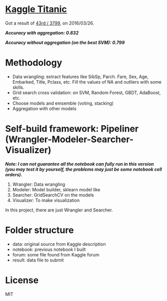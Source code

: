 # [Kaggle Titanic](https://www.kaggle.com/c/titanic)
Got a result of [43rd / 3799](https://www.kaggle.com/jianchengyang/results), on 2016/03/26.

***Accuracy with aggregation: 0.832***

***Accuracy without aggregation (on the best SVM): 0.799***

# Methodology
* Data wrangling: extract features like SibSp, Parch. Fare, Sex, Age, Embarked, Title, Pclass, etc. Fill the values of NA and outliers with some skills.
* Grid search cross validation: on SVM, Random Forest, GBDT, AdaBoost, etc.
* Choose models and emsemble (voting, stacking)
* Aggregation with other models


# Self-build framework: Pipeliner (Wrangler-Modeler-Searcher-Visualizer)
***Note: I can not guarantee all the notebook can fully run in this version (you may test it by yourself, the problems may just be some notebook cell orders).***

1. Wrangler: Data wrangling
1. Modeler: Model builder, sklearn model like
1. Searcher: GridSearchCV on the models
1. Visualizer: To make visualization

In this project, there are just Wrangler and Searcher.

# Folder structure
* data: original source from Kaggle description
* notebook: previous notebook I built
* forum: some file found from Kaggle forum
* result: data file to submit

# License
MIT
